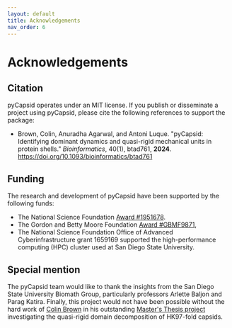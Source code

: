 ```yaml
---
layout: default
title: Acknowledgements
nav_order: 6
---
```


# Acknowledgements

## Citation
pyCapsid operates under an MIT license. If you publish or disseminate a project using pyCapsid, please cite the following references to support the package:
+ Brown, Colin, Anuradha Agarwal, and Antoni Luque. "pyCapsid: Identifying dominant dynamics and quasi-rigid mechanical units in protein shells." *Bioinformatics*, 40(1), btad761, **2024**. <https://doi.org/10.1093/bioinformatics/btad761>

## Funding
The research and development of pyCapsid have been supported by the following funds:
+ The National Science Foundation [Award #1951678](https://www.nsf.gov/awardsearch/showAward?AWD_ID=1951678&HistoricalAwards=false).
+ The Gordon and Betty Moore Foundation [Award #GBMF9871](https://doi.org/10.37807/GBMF9871),
+ The National Science Foundation Office of Advanced Cyberinfrastructure grant 1659169 supported the high-performance computing (HPC) cluster used at San Diego State University.
  
## Special mention
The pyCapsid team would like to thank the insights from the San Diego State University Biomath Group, particularly professors Arlette Baljon and Parag Katira. Finally, this project would not have been possible without the hard work of [Colin Brown](https://www.linkedin.com/in/colin-travis-brown/) in his outstanding [Master's Thesis project](https://www.proquest.com/docview/2774448003?pq-origsite=gscholar&fromopenview=true) investigating the quasi-rigid domain decomposition of HK97-fold capsids.
